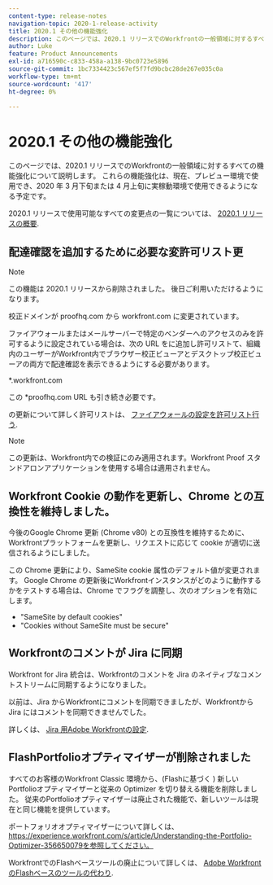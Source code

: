 ```yaml
---
content-type: release-notes
navigation-topic: 2020-1-release-activity
title: 2020.1 その他の機能強化
description: このページでは、2020.1 リリースでのWorkfrontの一般領域に対するすべての機能強化について説明します。 これらの機能強化は、現在、プレビュー環境で使用でき、2020 年 3 月下旬または 4 月上旬に実稼動環境で使用できるようになる予定です。
author: Luke
feature: Product Announcements
exl-id: a716590c-c833-458a-a138-9bc0723e5896
source-git-commit: 1bc7334423c567ef5f7fd9bcbc28de267e035c0a
workflow-type: tm+mt
source-wordcount: '417'
ht-degree: 0%

---
```


# 2020.1 その他の機能強化

このページでは、2020.1 リリースでのWorkfrontの一般領域に対するすべての機能強化について説明します。 これらの機能強化は、現在、プレビュー環境で使用でき、2020 年 3 月下旬または 4 月上旬に実稼動環境で使用できるようになる予定です。

2020.1 リリースで使用可能なすべての変更点の一覧については、 [2020.1 リリースの概要](../../../product-announcements/product-releases/2020.1-release-activity/2020.1-release-overview.md).

## 配達確認を追加するために必要な変許可リスト更

>[!NOTE]
>
>この機能は 2020.1 リリースから削除されました。 後日ご利用いただけるようになります。

校正ドメインが proofhq.com から workfront.com に変更されています。

ファイアウォールまたはメールサーバーで特定のベンダーへのアクセスのみを許可するように設定されている場合は、次の URL をに追加し許可リストて、組織内のユーザーがWorkfront内でブラウザー校正ビューアとデスクトップ校正ビューアの両方で配達確認を表示できるようにする必要があります。

&#42;.workfront.com

この &#42;proofhq.com URL も引き続き必要です。

の更新について詳しく許可リストは、 [ファイアウォールの設定を許可リスト行う](../../../administration-and-setup/get-started-wf-administration/configure-your-firewall.md).

>[!NOTE]
>
>この更新は、Workfront内での検証にのみ適用されます。Workfront Proof スタンドアロンアプリケーションを使用する場合は適用されません。

## Workfront Cookie の動作を更新し、Chrome との互換性を維持しました。

今後のGoogle Chrome 更新 (Chrome v80) との互換性を維持するために、Workfrontプラットフォームを更新し、リクエストに応じて cookie が適切に送信されるようにしました。

この Chrome 更新により、SameSite cookie 属性のデフォルト値が変更されます。 Google Chrome の更新後にWorkfrontインスタンスがどのように動作するかをテストする場合は、Chrome でフラグを調整し、次のオプションを有効にします。

* &quot;SameSite by default cookies&quot;
* &quot;Cookies without SameSite must be secure&quot;

## Workfrontのコメントが Jira に同期

Workfront for Jira 統合は、Workfrontのコメントを Jira のネイティブなコメントストリームに同期するようになりました。

以前は、Jira からWorkfrontにコメントを同期できましたが、Workfrontから Jira にはコメントを同期できませんでした。

詳しくは、 [Jira 用Adobe Workfrontの設定](../../../workfront-integrations-and-apps/use-workfront-with-jira/configure-workfront-for-jira.md).

## FlashPortfolioオプティマイザーが削除されました

すべてのお客様のWorkfront Classic 環境から、(Flashに基づく ) 新しいPortfolioオプティマイザーと従来の Optimizer を切り替える機能を削除しました。 従来のPortfolioオプティマイザーは廃止された機能で、新しいツールは現在と同じ機能を提供しています。

ポートフォリオオプティマイザーについて詳しくは、 https://experience.workfront.com/s/article/Understanding-the-Portfolio-Optimizer-356650079を参照してください。

WorkfrontでのFlashベースツールの廃止について詳しくは、 [Adobe WorkfrontのFlashベースのツールの代わり](../../../product-announcements/announcements/announcement-archive/replace-flash-tools.md).
